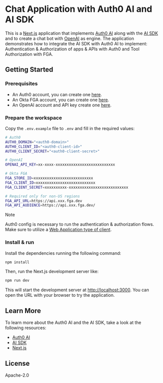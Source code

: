 # Chat Application with Auth0 AI and AI SDK

This is a [Next.js](https://nextjs.org) application that implements [Auth0 AI](https://auth0.ai) along with the [AI SDK](https://sdk.vercel.ai/) and to create a chat bot with [OpenAI](https://platform.openai.com) as engine. The application demonstrates how to integrate the AI SDK with Auth0 AI to implement: Authentication & Authorization of apps & APIs with Auth0 and Tool Authorization with FGA.

## Getting Started

### Prerequisites

- An Auth0 account, you can create one [here](https://auth0.com).
- An Okta FGA account, you can create one [here](https://dashboard.fga.dev).
- An OpenAI account and API key create one [here](https://platform.openai.com).

### Prepare the workspace

Copy the `.env.example` file to `.env` and fill in the required values:

```bash
# Auth0
AUTH0_DOMAIN="<auth0-domain>"
AUTH0_CLIENT_ID="<auth0-client-id>"
AUTH0_CLIENT_SECRET="<auth0-client-secret>"

# OpenAI
OPENAI_API_KEY=xx-xxxx-xxxxxxxxxxxxxxxxxxxxxxxxxxx

# Okta FGA
FGA_STORE_ID=xxxxxxxxxxxxxxxxxxxxxxxxxxx
FGA_CLIENT_ID=xxxxxxxxxxxxxxxxxxxxxxxxxxx
FGA_CLIENT_SECRET=xxxxxxxxxx-xxxxxxxxxxxxxxxxxxxxxxxxxxx

# Required only for non-US regions
FGA_API_URL=https://api.xxx.fga.dev
FGA_API_AUDIENCE=https://api.xxx.fga.dev/
```

> [!NOTE]
> Auth0 config is necessary to run the authentication & authorization flows. Make sure to utilize a [Web Application type of client](https://auth0.com/docs/get-started/auth0-overview/create-applications/regular-web-apps).

### Install & run

Install the dependencies running the following command:

```bash
npm install
```

Then, run the Next.js development server like:

```bash
npm run dev
```

This will start the development server at [http://localhost:3000](http://localhost:3000). You can open the URL with your browser to try the application.

## Learn More

To learn more about the Auth0 AI and the AI SDK, take a look at the following resources:

- [Auth0 AI](https://auth0.ai)
- [AI SDK](https://sdk.vercel.ai/)
- [Next.js](https://nextjs.org)

## License

Apache-2.0
